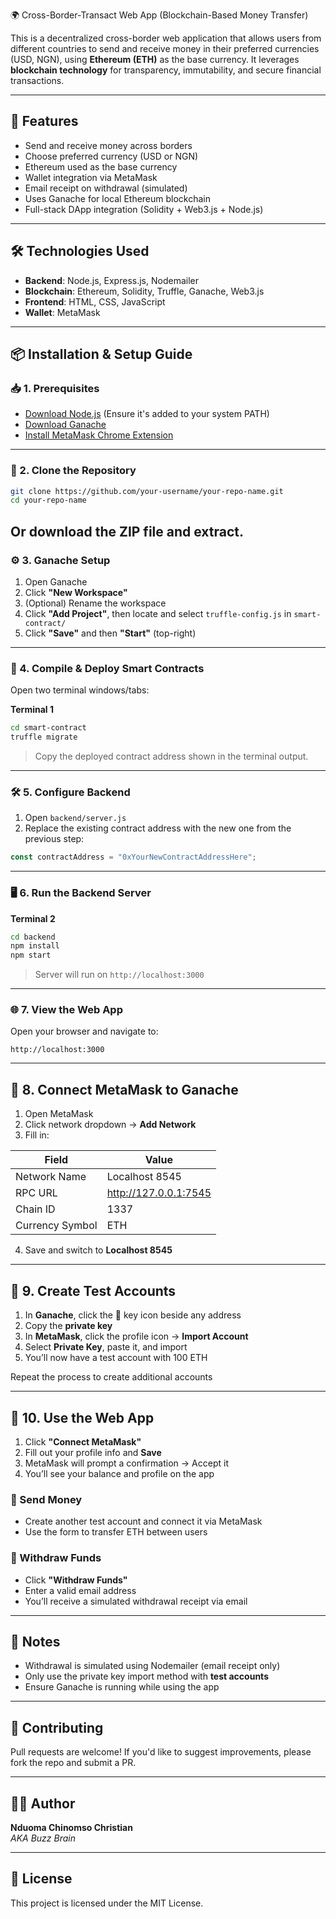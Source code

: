  🌍 Cross-Border-Transact Web App (Blockchain-Based Money Transfer)

This is a decentralized cross-border web application that allows users from different countries to send and receive money in their preferred currencies (USD, NGN), using **Ethereum (ETH)** as the base currency. It leverages **blockchain technology** for transparency, immutability, and secure financial transactions.

---

## 🚀 Features

- Send and receive money across borders
- Choose preferred currency (USD or NGN)
- Ethereum used as the base currency
- Wallet integration via MetaMask
- Email receipt on withdrawal (simulated)
- Uses Ganache for local Ethereum blockchain
- Full-stack DApp integration (Solidity + Web3.js + Node.js)

---

## 🛠️ Technologies Used

- **Backend**: Node.js, Express.js, Nodemailer
- **Blockchain**: Ethereum, Solidity, Truffle, Ganache, Web3.js
- **Frontend**: HTML, CSS, JavaScript
- **Wallet**: MetaMask

---

## 📦 Installation & Setup Guide

### 📥 1. Prerequisites

- [Download Node.js](https://nodejs.org/en/download) (Ensure it's added to your system PATH)
- [Download Ganache](https://archive.trufflesuite.com/ganache/)
- [Install MetaMask Chrome Extension](https://chromewebstore.google.com/detail/metamask/nkbihfbeogaeaoehlefnkodbefgpgknn)

---

### 🧱 2. Clone the Repository

```bash
git clone https://github.com/your-username/your-repo-name.git
cd your-repo-name
```
Or download the ZIP file and extract.
---

### ⚙️ 3. Ganache Setup

1. Open Ganache
2. Click **"New Workspace"**
3. (Optional) Rename the workspace
4. Click **"Add Project"**, then locate and select `truffle-config.js` in `smart-contract/`
5. Click **"Save"** and then **"Start"** (top-right)

---

### 📜 4. Compile & Deploy Smart Contracts

Open two terminal windows/tabs:

**Terminal 1**

```bash
cd smart-contract
truffle migrate
```

> Copy the deployed contract address shown in the terminal output.

---

### 🛠️ 5. Configure Backend

1. Open `backend/server.js`
2. Replace the existing contract address with the new one from the previous step:

```javascript
const contractAddress = "0xYourNewContractAddressHere";
```

---

### 🖥️ 6. Run the Backend Server

**Terminal 2**

```bash
cd backend
npm install
npm start
```

> Server will run on `http://localhost:3000`

---

### 🌐 7. View the Web App

Open your browser and navigate to:

```
http://localhost:3000
```

---

## 🦊 8. Connect MetaMask to Ganache

1. Open MetaMask
2. Click network dropdown → **Add Network**
3. Fill in:

| Field            | Value               |
|------------------|---------------------|
| Network Name     | Localhost 8545      |
| RPC URL          | http://127.0.0.1:7545 |
| Chain ID         | 1337                |
| Currency Symbol  | ETH                 |

4. Save and switch to **Localhost 8545**

---

## 👤 9. Create Test Accounts

1. In **Ganache**, click the 🔑 key icon beside any address
2. Copy the **private key**
3. In **MetaMask**, click the profile icon → **Import Account**
4. Select **Private Key**, paste it, and import
5. You’ll now have a test account with 100 ETH

Repeat the process to create additional accounts

---

## 🔗 10. Use the Web App

1. Click **"Connect MetaMask"**
2. Fill out your profile info and **Save**
3. MetaMask will prompt a confirmation → Accept it
4. You’ll see your balance and profile on the app

### 🔄 Send Money

- Create another test account and connect it via MetaMask
- Use the form to transfer ETH between users

### 💸 Withdraw Funds

- Click **"Withdraw Funds"**
- Enter a valid email address
- You’ll receive a simulated withdrawal receipt via email

---

## 📧 Notes

- Withdrawal is simulated using Nodemailer (email receipt only)
- Only use the private key import method with **test accounts**
- Ensure Ganache is running while using the app

---

## 🤝 Contributing

Pull requests are welcome! If you'd like to suggest improvements, please fork the repo and submit a PR.

---

## 🧑‍💻 Author

**Nduoma Chinomso Christian**  
_AKA Buzz Brain_

---

## 📝 License

This project is licensed under the MIT License.
